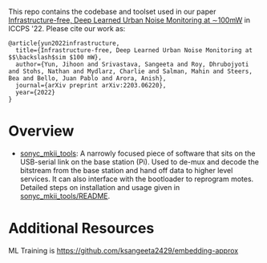 This repo contains the codebase and toolset used in our paper [Infrastructure-free, Deep Learned Urban Noise Monitoring at ∼100mW](https://arxiv.org/abs/2203.06220) in ICCPS '22. Please cite our work as:

```
@article{yun2022infrastructure,
  title={Infrastructure-free, Deep Learned Urban Noise Monitoring at $$\backslash$sim $100 mW},
  author={Yun, Jihoon and Srivastava, Sangeeta and Roy, Dhrubojyoti and Stohs, Nathan and Mydlarz, Charlie and Salman, Mahin and Steers, Bea and Bello, Juan Pablo and Arora, Anish},
  journal={arXiv preprint arXiv:2203.06220},
  year={2022}
}
```

# Overview
- [sonyc_mkii_tools](https://github.com/sonyc-project/SONYC-MKII/tree/main/sonyc_mkii_tools): A narrowly focused piece of software that sits on the USB-serial link on the base station (Pi). Used to de-mux and decode the bitstream from the base station and hand off data to higher level services. It can also interface with the bootloader to reprogram motes. Detailed steps on installation and usage given in [sonyc_mkii_tools/README](https://github.com/sonyc-project/SONYC-MKII/tree/main/sonyc_mkii_tools#readme).

# Additional Resources
ML Training is 
https://github.com/ksangeeta2429/embedding-approx
